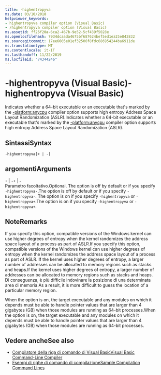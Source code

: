 ```yaml
---
title: -highentropyva
ms.date: 03/10/2018
helpviewer_keywords:
- highentropyva compiler option (Visual Basic)
- /highentropyva compiler option (Visual Basic)
ms.assetid: ff25f20a-6ca2-467b-9e52-5cf439f5028e
ms.openlocfilehash: 7934dcaada4675bf687624bef5ed1ea25e842832
ms.sourcegitcommit: 17ee6605e01ef32506f8fdc686954244ba6911de
ms.translationtype: MT
ms.contentlocale: it-IT
ms.lasthandoff: 11/22/2019
ms.locfileid: "74344246"
---
```

# <a name="-highentropyva-visual-basic"></a><span data-ttu-id="04e47-102">-highentropyva (Visual Basic)</span><span class="sxs-lookup"><span data-stu-id="04e47-102">-highentropyva (Visual Basic)</span></span>
<span data-ttu-id="04e47-103">Indicates whether a 64-bit executable or an executable that's marked by the [-platform:anycpu](../../../visual-basic/reference/command-line-compiler/platform.md) compiler option supports high entropy Address Space Layout Randomization (ASLR).</span><span class="sxs-lookup"><span data-stu-id="04e47-103">Indicates whether a 64-bit executable or an executable that's marked by the [-platform:anycpu](../../../visual-basic/reference/command-line-compiler/platform.md) compiler option supports high entropy Address Space Layout Randomization (ASLR).</span></span>  
  
## <a name="syntax"></a><span data-ttu-id="04e47-104">Sintassi</span><span class="sxs-lookup"><span data-stu-id="04e47-104">Syntax</span></span>  
  
```console  
-highentropyva[+ | -]  
```  
  
## <a name="arguments"></a><span data-ttu-id="04e47-105">argomenti</span><span class="sxs-lookup"><span data-stu-id="04e47-105">Arguments</span></span>  
 <span data-ttu-id="04e47-106">`+` &#124; `-`</span><span class="sxs-lookup"><span data-stu-id="04e47-106">`+` &#124; `-`</span></span>  
 <span data-ttu-id="04e47-107">Parametro facoltativo.</span><span class="sxs-lookup"><span data-stu-id="04e47-107">Optional.</span></span> <span data-ttu-id="04e47-108">The option is off by default or if you specify `-highentropyva-`.</span><span class="sxs-lookup"><span data-stu-id="04e47-108">The option is off by default or if you specify `-highentropyva-`.</span></span> <span data-ttu-id="04e47-109">The option is on if you specify `-highentropyva` or `-highentropyva+`.</span><span class="sxs-lookup"><span data-stu-id="04e47-109">The option is on if you specify `-highentropyva` or `-highentropyva+`.</span></span>  
  
## <a name="remarks"></a><span data-ttu-id="04e47-110">Note</span><span class="sxs-lookup"><span data-stu-id="04e47-110">Remarks</span></span>  
 <span data-ttu-id="04e47-111">If you specify this option, compatible versions of the Windows kernel can use higher degrees of entropy when the kernel randomizes the address space layout of a process as part of ASLR.</span><span class="sxs-lookup"><span data-stu-id="04e47-111">If you specify this option, compatible versions of the Windows kernel can use higher degrees of entropy when the kernel randomizes the address space layout of a process as part of ASLR.</span></span> <span data-ttu-id="04e47-112">If the kernel uses higher degrees of entropy, a larger number of addresses can be allocated to memory regions such as stacks and heaps.</span><span class="sxs-lookup"><span data-stu-id="04e47-112">If the kernel uses higher degrees of entropy, a larger number of addresses can be allocated to memory regions such as stacks and heaps.</span></span> <span data-ttu-id="04e47-113">Di conseguenza, è più difficile indovinare la posizione di una determinata area di memoria.</span><span class="sxs-lookup"><span data-stu-id="04e47-113">As a result, it is more difficult to guess the location of a particular memory region.</span></span>  
  
 <span data-ttu-id="04e47-114">When the option is on, the target executable and any modules on which it depends must be able to handle pointer values that are larger than 4 gigabytes (GB) when those modules are running as 64-bit processes.</span><span class="sxs-lookup"><span data-stu-id="04e47-114">When the option is on, the target executable and any modules on which it depends must be able to handle pointer values that are larger than 4 gigabytes (GB) when those modules are running as 64-bit processes.</span></span>  
  
## <a name="see-also"></a><span data-ttu-id="04e47-115">Vedere anche</span><span class="sxs-lookup"><span data-stu-id="04e47-115">See also</span></span>

- [<span data-ttu-id="04e47-116">Compilatore della riga di comando di Visual Basic</span><span class="sxs-lookup"><span data-stu-id="04e47-116">Visual Basic Command-Line Compiler</span></span>](../../../visual-basic/reference/command-line-compiler/index.md)
- [<span data-ttu-id="04e47-117">Esempi di righe di comando di compilazione</span><span class="sxs-lookup"><span data-stu-id="04e47-117">Sample Compilation Command Lines</span></span>](../../../visual-basic/reference/command-line-compiler/sample-compilation-command-lines.md)
